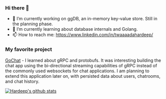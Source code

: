 ### Hi there 👋

- 🔭 I’m currently working on ggDB, an in-memory key-value store. Still in the planning phase.
- 🌱 I’m currently learning about database internals and Golang.
- 📫 How to reach me: https://www.linkedin.com/in/twaaaadahardeep/

### My favorite project
[GoChat](https://github.com/twaaaadahardeep/chat-go-gRPC) - I learned about gRPC and protobufs. It was interesting building the chat app using the bi-directional streaming capabilities of gRPC instead of the commonly used websockets for chat applications. I am planning to extend this application later on, with persisted data about users, chatrooms, and chat history.

[![Hardeep's github stats](https://github-readme-stats.vercel.app/api?username=twaaaadahardeep)](https://github.com/twaaaadahardeep/github-readme-stats)
